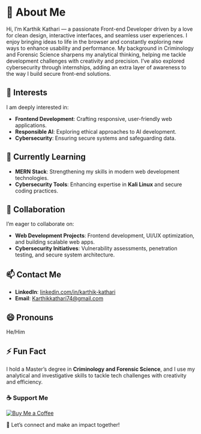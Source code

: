 # 👋 About Me  

Hi, I’m Karthik Kathari — a passionate Front-end Developer driven by a love for clean design, interactive interfaces, and seamless user experiences. I enjoy bringing ideas to life in the browser and constantly exploring new ways to enhance usability and performance. My background in Criminology and Forensic Science sharpens my analytical thinking, helping me tackle development challenges with creativity and precision. I’ve also explored cybersecurity through internships, adding an extra layer of awareness to the way I build secure front-end solutions.

## 👀 Interests  
I am deeply interested in:  
- **Frontend Development**: Crafting responsive, user-friendly web applications.  
- **Responsible AI**: Exploring ethical approaches to AI development.  
- **Cybersecurity**: Ensuring secure systems and safeguarding data.  

## 🌱 Currently Learning  
- **MERN Stack**: Strengthening my skills in modern web development technologies.  
- **Cybersecurity Tools**: Enhancing expertise in **Kali Linux** and secure coding practices.  

## 💞️ Collaboration  
I’m eager to collaborate on:  
- **Web Development Projects**: Frontend development, UI/UX optimization, and building scalable web apps.  
- **Cybersecurity Initiatives**: Vulnerability assessments, penetration testing, and secure system architecture.  

## 📫 Contact Me  
- **LinkedIn**: [linkedin.com/in/karthik-kathari](https://www.linkedin.com/in/karthik-kathari)  
- **Email**: [Karthikkathari74@gmail.com](mailto:Karthikkathari74@gmail.com)  

## 😄 Pronouns  
He/Him  

## ⚡ Fun Fact  
I hold a Master’s degree in **Criminology and Forensic Science**, and I use my analytical and investigative skills to tackle tech challenges with creativity and efficiency.  

### ☕ Support Me  
[![Buy Me a Coffee](https://img.buymeacoffee.com/button-api/?text=Buy%20me%20a%20coffee&slug=karthikkath&button_colour=FFDD00&font_colour=000000&font_family=Cookie&outline_colour=000000&coffee_colour=ffffff)](https://www.buymeacoffee.com/karthikkath)

🤝 Let’s connect and make an impact together!  
